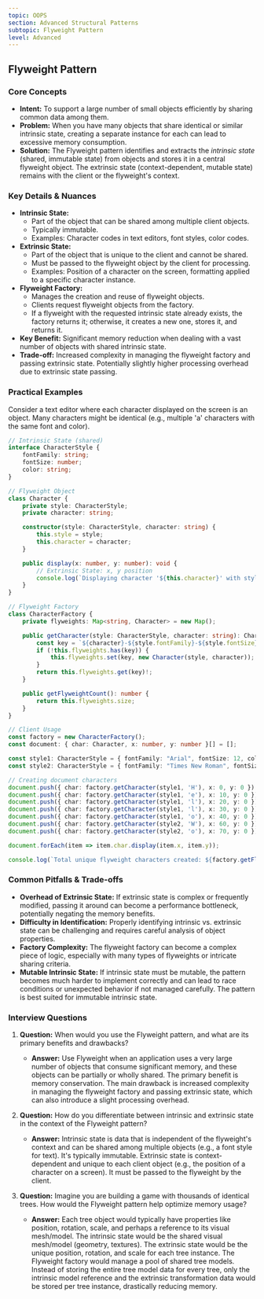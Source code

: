 ```yaml
---
topic: OOPS
section: Advanced Structural Patterns
subtopic: Flyweight Pattern
level: Advanced
---
```


## Flyweight Pattern
### Core Concepts

*   **Intent:** To support a large number of small objects efficiently by sharing common data among them.
*   **Problem:** When you have many objects that share identical or similar intrinsic state, creating a separate instance for each can lead to excessive memory consumption.
*   **Solution:** The Flyweight pattern identifies and extracts the *intrinsic state* (shared, immutable state) from objects and stores it in a central flyweight object. The extrinsic state (context-dependent, mutable state) remains with the client or the flyweight's context.

### Key Details & Nuances

*   **Intrinsic State:**
    *   Part of the object that can be shared among multiple client objects.
    *   Typically immutable.
    *   Examples: Character codes in text editors, font styles, color codes.
*   **Extrinsic State:**
    *   Part of the object that is unique to the client and cannot be shared.
    *   Must be passed to the flyweight object by the client for processing.
    *   Examples: Position of a character on the screen, formatting applied to a specific character instance.
*   **Flyweight Factory:**
    *   Manages the creation and reuse of flyweight objects.
    *   Clients request flyweight objects from the factory.
    *   If a flyweight with the requested intrinsic state already exists, the factory returns it; otherwise, it creates a new one, stores it, and returns it.
*   **Key Benefit:** Significant memory reduction when dealing with a vast number of objects with shared intrinsic state.
*   **Trade-off:** Increased complexity in managing the flyweight factory and passing extrinsic state. Potentially slightly higher processing overhead due to extrinsic state passing.

### Practical Examples

Consider a text editor where each character displayed on the screen is an object. Many characters might be identical (e.g., multiple 'a' characters with the same font and color).

```typescript
// Intrinsic State (shared)
interface CharacterStyle {
    fontFamily: string;
    fontSize: number;
    color: string;
}

// Flyweight Object
class Character {
    private style: CharacterStyle;
    private character: string;

    constructor(style: CharacterStyle, character: string) {
        this.style = style;
        this.character = character;
    }

    public display(x: number, y: number): void {
        // Extrinsic State: x, y position
        console.log(`Displaying character '${this.character}' with style {${this.style.fontFamily}, ${this.style.fontSize}, ${this.style.color}} at position (${x}, ${y})`);
    }
}

// Flyweight Factory
class CharacterFactory {
    private flyweights: Map<string, Character> = new Map();

    public getCharacter(style: CharacterStyle, character: string): Character {
        const key = `${character}-${style.fontFamily}-${style.fontSize}-${style.color}`;
        if (!this.flyweights.has(key)) {
            this.flyweights.set(key, new Character(style, character));
        }
        return this.flyweights.get(key)!;
    }

    public getFlyweightCount(): number {
        return this.flyweights.size;
    }
}

// Client Usage
const factory = new CharacterFactory();
const document: { char: Character, x: number, y: number }[] = [];

const style1: CharacterStyle = { fontFamily: "Arial", fontSize: 12, color: "black" };
const style2: CharacterStyle = { fontFamily: "Times New Roman", fontSize: 14, color: "blue" };

// Creating document characters
document.push({ char: factory.getCharacter(style1, 'H'), x: 0, y: 0 });
document.push({ char: factory.getCharacter(style1, 'e'), x: 10, y: 0 });
document.push({ char: factory.getCharacter(style1, 'l'), x: 20, y: 0 });
document.push({ char: factory.getCharacter(style1, 'l'), x: 30, y: 0 }); // Reused flyweight 'l'
document.push({ char: factory.getCharacter(style1, 'o'), x: 40, y: 0 });
document.push({ char: factory.getCharacter(style2, 'W'), x: 60, y: 0 });
document.push({ char: factory.getCharacter(style2, 'o'), x: 70, y: 0 }); // Reused flyweight 'o' (style2)

document.forEach(item => item.char.display(item.x, item.y));

console.log(`Total unique flyweight characters created: ${factory.getFlyweightCount()}`); // Should be less than total characters
```

### Common Pitfalls & Trade-offs

*   **Overhead of Extrinsic State:** If extrinsic state is complex or frequently modified, passing it around can become a performance bottleneck, potentially negating the memory benefits.
*   **Difficulty in Identification:** Properly identifying intrinsic vs. extrinsic state can be challenging and requires careful analysis of object properties.
*   **Factory Complexity:** The flyweight factory can become a complex piece of logic, especially with many types of flyweights or intricate sharing criteria.
*   **Mutable Intrinsic State:** If intrinsic state must be mutable, the pattern becomes much harder to implement correctly and can lead to race conditions or unexpected behavior if not managed carefully. The pattern is best suited for immutable intrinsic state.

### Interview Questions

1.  **Question:** When would you use the Flyweight pattern, and what are its primary benefits and drawbacks?
    *   **Answer:** Use Flyweight when an application uses a very large number of objects that consume significant memory, and these objects can be partially or wholly shared. The primary benefit is memory conservation. The main drawback is increased complexity in managing the flyweight factory and passing extrinsic state, which can also introduce a slight processing overhead.

2.  **Question:** How do you differentiate between intrinsic and extrinsic state in the context of the Flyweight pattern?
    *   **Answer:** Intrinsic state is data that is independent of the flyweight's context and can be shared among multiple objects (e.g., a font style for text). It's typically immutable. Extrinsic state is context-dependent and unique to each client object (e.g., the position of a character on a screen). It must be passed to the flyweight by the client.

3.  **Question:** Imagine you are building a game with thousands of identical trees. How would the Flyweight pattern help optimize memory usage?
    *   **Answer:** Each tree object would typically have properties like position, rotation, scale, and perhaps a reference to its visual mesh/model. The intrinsic state would be the shared visual mesh/model (geometry, textures). The extrinsic state would be the unique position, rotation, and scale for each tree instance. The Flyweight factory would manage a pool of shared tree models. Instead of storing the entire tree model data for every tree, only the intrinsic model reference and the extrinsic transformation data would be stored per tree instance, drastically reducing memory.